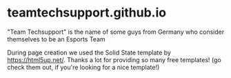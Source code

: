 # teamtechsupport.github.io
"Team Techsupport" is the name of some guys from Germany who consider themselves to be an Esports Team

During page creation we used the Solid State template by https://html5up.net/. Thanks a lot for providing so many free templates! (go check them out, if you're looking for a nice template!)
